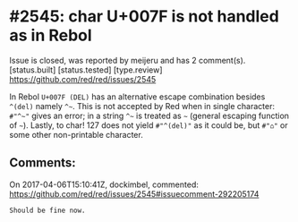
#2545: char U+007F is not handled as in Rebol
================================================================================
Issue is closed, was reported by meijeru and has 2 comment(s).
[status.built] [status.tested] [type.review]
<https://github.com/red/red/issues/2545>

In Rebol `U+007F (DEL)` has an alternative escape combination besides `^(del)` namely `^~`. This is not accepted by Red when in single character: `#"^~"` gives an error; in a string `^~` is treated as `~` (general escaping function of `~`). Lastly, to char! 127 does not yield `#"^(del)"` as it could be, but `#"⌂"` or some other non-printable character. 


Comments:
--------------------------------------------------------------------------------

On 2017-04-06T15:10:41Z, dockimbel, commented:
<https://github.com/red/red/issues/2545#issuecomment-292205174>

    Should be fine now.

